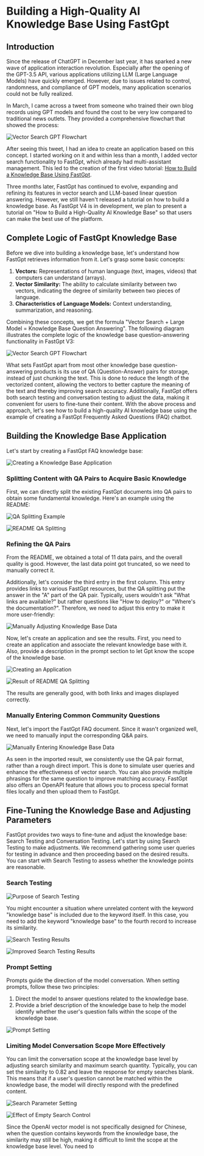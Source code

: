 # Building a High-Quality AI Knowledge Base Using FastGpt

## Introduction

Since the release of ChatGPT in December last year, it has sparked a new wave of application interaction revolution. Especially after the opening of the GPT-3.5 API, various applications utilizing LLM (Large Language Models) have quickly emerged. However, due to issues related to control, randomness, and compliance of GPT models, many application scenarios could not be fully realized.

In March, I came across a tweet from someone who trained their own blog records using GPT models and found the cost to be very low compared to traditional news outlets. They provided a comprehensive flowchart that showed the process:

![Vector Search GPT Flowchart](imgs/1.png)

After seeing this tweet, I had an idea to create an application based on this concept. I started working on it and within less than a month, I added vector search functionality to FastGpt, which already had multi-assistant management. This led to the creation of the first video tutorial: [How to Build a Knowledge Base Using FastGpt](https://www.bilibili.com/video/BV1Wo4y1p7i1/?vd_source=92041a1a395f852f9d89158eaa3f61b4).

Three months later, FastGpt has continued to evolve, expanding and refining its features in vector search and LLM-based linear question answering. However, we still haven't released a tutorial on how to build a knowledge base. As FastGpt V4 is in development, we plan to present a tutorial on "How to Build a High-Quality AI Knowledge Base" so that users can make the best use of the platform.

## Complete Logic of FastGpt Knowledge Base

Before we dive into building a knowledge base, let's understand how FastGpt retrieves information from it. Let's grasp some basic concepts:

1. **Vectors:** Representations of human language (text, images, videos) that computers can understand (arrays).
2. **Vector Similarity:** The ability to calculate similarity between two vectors, indicating the degree of similarity between two pieces of language.
3. **Characteristics of Language Models:** Context understanding, summarization, and reasoning.

Combining these concepts, we get the formula "Vector Search + Large Model = Knowledge Base Question Answering". The following diagram illustrates the complete logic of the knowledge base question-answering functionality in FastGpt V3:

![Vector Search GPT Flowchart](imgs/2.png)

What sets FastGpt apart from most other knowledge base question-answering products is its use of QA (Question-Answer) pairs for storage, instead of just chunking the text. This is done to reduce the length of the vectorized content, allowing the vectors to better capture the meaning of the text and thereby improving search accuracy.
Additionally, FastGpt offers both search testing and conversation testing to adjust the data, making it convenient for users to fine-tune their content. With the above process and approach, let's see how to build a high-quality AI knowledge base using the example of creating a FastGpt Frequently Asked Questions (FAQ) chatbot.

## Building the Knowledge Base Application

Let's start by creating a FastGpt FAQ knowledge base:

![Creating a Knowledge Base Application](imgs/3.png)

### Splitting Content with QA Pairs to Acquire Basic Knowledge

First, we can directly split the existing FastGpt documents into QA pairs to obtain some fundamental knowledge. Here's an example using the README:

![QA Splitting Example](imgs/4.png)

![README QA Splitting](imgs/5.png)

### Refining the QA Pairs

From the README, we obtained a total of 11 data pairs, and the overall quality is good. However, the last data point got truncated, so we need to manually correct it.

Additionally, let's consider the third entry in the first column. This entry provides links to various FastGpt resources, but the QA splitting put the answer in the "A" part of the QA pair. Typically, users wouldn't ask "What links are available?" but rather questions like "How to deploy?" or "Where's the documentation?". Therefore, we need to adjust this entry to make it more user-friendly:

![Manually Adjusting Knowledge Base Data](imgs/6.png)

Now, let's create an application and see the results. First, you need to create an application and associate the relevant knowledge base with it. Also, provide a description in the prompt section to let Gpt know the scope of the knowledge base.

![Creating an Application](imgs/7.png)

![Result of README QA Splitting](imgs/8.png)

The results are generally good, with both links and images displayed correctly.

### Manually Entering Common Community Questions

Next, let's import the FastGpt FAQ document. Since it wasn't organized well, we need to manually input the corresponding Q&A pairs.

![Manually Entering Knowledge Base Data](imgs/9.png)

As seen in the imported result, we consistently use the QA pair format, rather than a rough direct import. This is done to simulate user queries and enhance the effectiveness of vector search. You can also provide multiple phrasings for the same question to improve matching accuracy. FastGpt also offers an OpenAPI feature that allows you to process special format files locally and then upload them to FastGpt.

## Fine-Tuning the Knowledge Base and Adjusting Parameters

FastGpt provides two ways to fine-tune and adjust the knowledge base: Search Testing and Conversation Testing. Let's start by using Search Testing to make adjustments. We recommend gathering some user queries for testing in advance and then proceeding based on the desired results. You can start with Search Testing to assess whether the knowledge points are reasonable.

### Search Testing

![Purpose of Search Testing](imgs/10.png)

You might encounter a situation where unrelated content with the keyword "knowledge base" is included due to the keyword itself. In this case, you need to add the keyword "knowledge base" to the fourth record to increase its similarity.

![Search Testing Results](imgs/11.png)

![Improved Search Testing Results](imgs/12.png)

### Prompt Setting

Prompts guide the direction of the model conversation. When setting prompts, follow these two principles:

1. Direct the model to answer questions related to the knowledge base.
2. Provide a brief description of the knowledge base to help the model identify whether the user's question falls within the scope of the knowledge base.

![Prompt Setting](imgs/13.png)

### Limiting Model Conversation Scope More Effectively

You can limit the conversation scope at the knowledge base level by adjusting search similarity and maximum search quantity. Typically, you can set the similarity to 0.82 and leave the response for empty searches blank. This means that if a user's question cannot be matched within the knowledge base, the model will directly respond with the predefined content.

![Search Parameter Setting](imgs/14.png)

![Effect of Empty Search Control](imgs/15.png)

Since the OpenAI vector model is not specifically designed for Chinese, when the question contains keywords from the knowledge base, the similarity may still be high, making it difficult to limit the scope at the knowledge base level. You need to